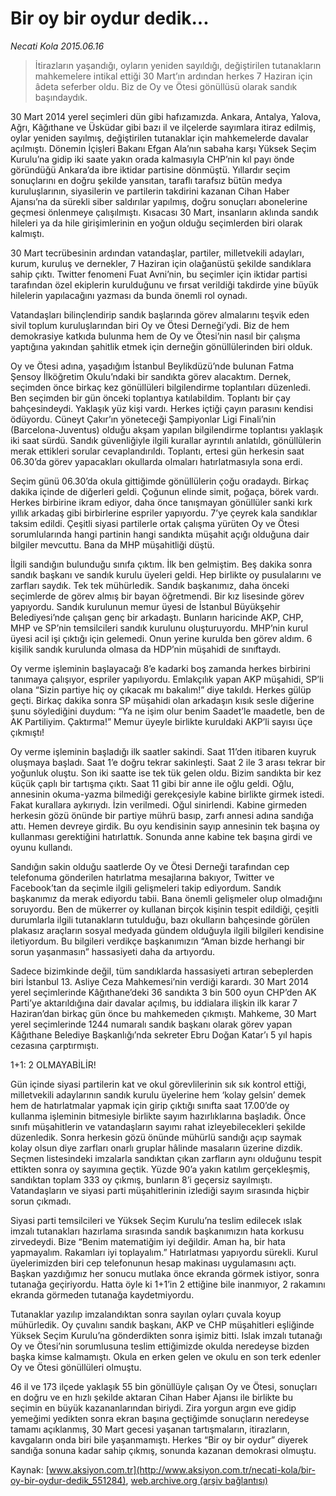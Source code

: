 # Bir oy bir oydur dedik...

*Necati Kola 2015.06.16*

<div class="pNewsDetailMainContent ctx_content" itemprop="articleBody">
 <blockquote>
  <p>
   İtirazların yaşandığı, oyların yeniden sayıldığı, değiştirilen tutanakların mahkemelere intikal ettiği 30 Mart’ın ardından herkes 7 Haziran için âdeta seferber oldu. Biz de Oy ve Ötesi gönüllüsü olarak sandık başındaydık.
  </p>
 </blockquote>
 <p>
  30 Mart 2014 yerel seçimleri dün gibi hafızamızda. Ankara, Antalya, Yalova, Ağrı, Kâğıthane ve Üsküdar gibi bazı il ve ilçelerde sayımlara itiraz edilmiş, oylar yeniden sayılmış, değiştirilen tutanaklar için mahkemelerde davalar açılmıştı. Dönemin İçişleri Bakanı Efgan Ala’nın sabaha karşı Yüksek Seçim Kurulu’na gidip iki saate yakın orada kalmasıyla CHP’nin kıl payı önde göründüğü Ankara’da ibre iktidar partisine dönmüştü. Yıllardır seçim sonuçlarını en doğru şekilde yansıtan, taraflı tarafsız bütün medya kuruluşlarının, siyasilerin ve partilerin takdirini kazanan Cihan Haber Ajansı’na da sürekli siber saldırılar yapılmış, doğru sonuçları abonelerine geçmesi önlenmeye çalışılmıştı. Kısacası 30 Mart, insanların aklında sandık hileleri ya da hile girişimlerinin en yoğun olduğu seçimlerden biri olarak kalmıştı.
 </p>
 <p>
  30 Mart tecrübesinin ardından vatandaşlar, partiler, milletvekili adayları, kurum, kuruluş ve dernekler, 7 Haziran için olağanüstü şekilde sandıklara sahip çıktı. Twitter fenomeni Fuat Avni’nin, bu seçimler için iktidar partisi tarafından özel ekiplerin kurulduğunu ve fırsat verildiği takdirde yine büyük hilelerin yapılacağını yazması da bunda önemli rol oynadı.
 </p>
 <p>
  Vatandaşları bilinçlendirip sandık başlarında görev almalarını teşvik eden sivil toplum kuruluşlarından biri Oy ve Ötesi Derneği’ydi. Biz de hem demokrasiye katkıda bulunma hem de Oy ve Ötesi’nin nasıl bir çalışma yaptığına yakından şahitlik etmek için derneğin gönüllülerinden biri olduk.
 </p>
 <p>
  Oy ve Ötesi adına, yaşadığım İstanbul Beylikdüzü’nde bulunan Fatma Şensoy İlköğretim Okulu’ndaki bir sandıkta görev alacaktım. Dernek, seçimden önce birkaç kez gönüllüleri bilgilendirme toplantıları düzenledi. Ben seçimden bir gün önceki toplantıya katılabildim. Toplantı bir çay bahçesindeydi. Yaklaşık yüz kişi vardı. Herkes içtiği çayın parasını kendisi ödüyordu. Cüneyt Çakır’ın yöneteceği Şampiyonlar Ligi Finali’nin (Barcelona-Juventus) olduğu akşam yapılan bilgilendirme toplantısı yaklaşık iki saat sürdü. Sandık güvenliğiyle ilgili kurallar ayrıntılı anlatıldı, gönüllülerin merak ettikleri sorular cevaplandırıldı. Toplantı, ertesi gün herkesin saat 06.30’da görev yapacakları okullarda olmaları hatırlatmasıyla sona erdi.
 </p>
 <p>
  Seçim günü 06.30’da okula gittiğimde gönüllülerin çoğu oradaydı. Birkaç dakika içinde de diğerleri geldi. Çoğunun elinde simit, poğaça, börek vardı. Herkes birbirine ikram ediyor, daha önce tanışmayan gönüllüler sanki kırk yıllık arkadaş gibi birbirlerine espriler yapıyordu. 7’ye çeyrek kala sandıklar taksim edildi. Çeşitli siyasi partilerle ortak çalışma yürüten Oy ve Ötesi sorumlularında hangi partinin hangi sandıkta müşahit açığı olduğuna dair bilgiler mevcuttu. Bana da MHP müşahitliği düştü.
 </p>
 <p>
  İlgili sandığın bulunduğu sınıfa çıktım. İlk ben gelmiştim. Beş dakika sonra sandık başkanı ve sandık kurulu üyeleri geldi. Hep birlikte oy pusulalarını ve zarfları saydık. Tek tek mühürledik. Sandık başkanımız, daha önceki seçimlerde de görev almış bir bayan öğretmendi. Bir kız lisesinde görev yapıyordu. Sandık kurulunun memur üyesi de İstanbul Büyükşehir Belediyesi’nde çalışan genç bir arkadaştı. Bunların haricinde AKP, CHP, MHP ve SP’nin temsilcileri sandık kurulunu oluşturuyordu. MHP’nin kurul üyesi acil işi çıktığı için gelemedi. Onun yerine kurulda ben görev aldım. 6 kişilik sandık kurulunda olmasa da HDP’nin müşahidi de sınıftaydı.
 </p>
 <p>
  Oy verme işleminin başlayacağı 8’e kadarki boş zamanda herkes birbirini tanımaya çalışıyor, espriler yapılıyordu. Emlakçılık yapan AKP müşahidi, SP’li olana “Sizin partiye hiç oy çıkacak mı bakalım!” diye takıldı. Herkes gülüp geçti. Birkaç dakika sonra SP müşahidi olan arkadaşın kısık sesle diğerine şunu söylediğini duydum: “Ya ne işim olur benim Saadet’le maadetle, ben de AK Partiliyim. Çaktırma!” Memur üyeyle birlikte kuruldaki AKP’li sayısı üçe çıkmıştı!
 </p>
 <p>
  Oy verme işleminin başladığı ilk saatler sakindi. Saat 11’den itibaren kuyruk oluşmaya başladı. Saat 1’e doğru tekrar sakinleşti. Saat 2 ile 3 arası tekrar bir yoğunluk oluştu. Son iki saatte ise tek tük gelen oldu. Bizim sandıkta bir kez küçük çaplı bir tartışma çıktı. Saat 11 gibi bir anne ile oğlu geldi. Oğlu, annesinin okuma-yazma bilmediği gerekçesiyle kabine birlikte girmek istedi. Fakat kurallara aykırıydı. İzin verilmedi. Oğul sinirlendi. Kabine girmeden herkesin gözü önünde bir partiye mührü basıp, zarfı annesi adına sandığa attı. Hemen devreye girdik. Bu oyu kendisinin sayıp annesinin tek başına oy kullanması gerektiğini hatırlattık. Sonunda anne kabine tek başına girdi ve oyunu kullandı.
 </p>
 <p>
  Sandığın sakin olduğu saatlerde Oy ve Ötesi Derneği tarafından cep telefonuma gönderilen hatırlatma mesajlarına bakıyor, Twitter ve Facebook’tan da seçimle ilgili gelişmeleri takip ediyordum. Sandık başkanımız da merak ediyordu tabii. Bana önemli gelişmeler olup olmadığını soruyordu. Ben de mükerrer oy kullanan birçok kişinin tespit edildiği, çeşitli durumlarla ilgili tutanakların tutulduğu, bazı okulların bahçesinde görülen plakasız araçların sosyal medyada gündem olduğuyla ilgili bilgileri kendisine iletiyordum. Bu bilgileri verdikçe başkanımızın “Aman bizde herhangi bir sorun yaşanmasın” hassasiyeti daha da artıyordu.
 </p>
 <p>
  Sadece bizimkinde değil, tüm sandıklarda hassasiyeti artıran sebeplerden biri İstanbul 13. Asliye Ceza Mahkemesi’nin verdiği karardı. 30 Mart 2014 yerel seçimlerinde Kâğıthane’deki 36 sandıkta 3 bin 500 oyun CHP’den AK Parti’ye aktarıldığına dair davalar açılmış, bu iddialara ilişkin ilk karar 7 Haziran’dan birkaç gün önce bu mahkemeden çıkmıştı. Mahkeme, 30 Mart yerel seçimlerinde 1244 numaralı sandık başkanı olarak görev yapan Kâğıthane Belediye Başkanlığı’nda sekreter Ebru Doğan Katar’ı 5 yıl hapis cezasına çarptırmıştı.
 </p>
 <p>
  1+1: 2 OLMAYABİLİR!
 </p>
 <p>
  Gün içinde siyasi partilerin kat ve okul görevlilerinin sık sık kontrol ettiği, milletvekili adaylarının sandık kurulu üyelerine hem ‘kolay gelsin’ demek hem de hatırlatmalar yapmak için girip çıktığı sınıfta saat 17.00’de oy kullanma işleminin bitmesiyle birlikte sayım hazırlıklarına başladık. Önce sınıfı müşahitlerin ve vatandaşların sayımı rahat izleyebilecekleri şekilde düzenledik. Sonra herkesin gözü önünde mühürlü sandığı açıp saymak kolay olsun diye zarfları onarlı gruplar hâlinde masaların üzerine dizdik. Seçmen listesindeki imzalarla sandıktan çıkan zarfların aynı olduğunu tespit ettikten sonra oy sayımına geçtik. Yüzde 90’a yakın katılım gerçekleşmiş, sandıktan toplam 333 oy çıkmış, bunların 8’i geçersiz sayılmıştı. Vatandaşların ve siyasi parti müşahitlerinin izlediği sayım sırasında hiçbir sorun çıkmadı.
 </p>
 <p>
  Siyasi parti temsilcileri ve Yüksek Seçim Kurulu’na teslim edilecek ıslak imzalı tutanakları hazırlama sırasında sandık başkanımızın hata korkusu zirvedeydi. Bize “Benim matematiğim iyi değildir. Aman ha, bir hata yapmayalım. Rakamları iyi toplayalım.” Hatırlatması yapıyordu sürekli. Kurul üyelerimizden biri cep telefonunun hesap makinası uygulamasını açtı. Başkan yazdığımız her sonucu mutlaka önce ekranda görmek istiyor, sonra tutanağa geçiriyordu. Hatta öyle ki 1+1’in 2 ettiğine bile inanmıyor, 2 rakamını ekranda görmeden tutanağa kaydetmiyordu.
 </p>
 <p>
  Tutanaklar yazılıp imzalandıktan sonra sayılan oyları çuvala koyup mühürledik. Oy çuvalını sandık başkanı, AKP ve CHP müşahitleri eşliğinde Yüksek Seçim Kurulu’na gönderdikten sonra işimiz bitti. Islak imzalı tutanağı Oy ve Ötesi’nin sorumlusuna teslim ettiğimizde okulda neredeyse bizden başka kimse kalmamıştı. Okula en erken gelen ve okulu en son terk edenler Oy ve Ötesi gönüllüleri olmuştu.
 </p>
 <p>
  46 il ve 173 ilçede yaklaşık 55 bin gönüllüyle çalışan Oy ve Ötesi, sonuçları en doğru ve en hızlı şekilde aktaran Cihan Haber Ajansı ile birlikte bu seçimin en büyük kazananlarından biriydi. Zira yorgun argın eve gidip yemeğimi yedikten sonra ekran başına geçtiğimde sonuçların neredeyse tamamı açıklanmış, 30 Mart gecesi yaşanan tartışmaların, itirazların, kavgaların onda biri bile yaşanmamıştı. Herkes “Bir oy bir oydur” diyerek sandığa sonuna kadar sahip çıkmış, sonunda kazanan demokrasi olmuştu.
 </p>
</div>


Kaynak: [www.aksiyon.com.tr](http://www.aksiyon.com.tr/necati-kola/bir-oy-bir-oydur-dedik_551284), [web.archive.org (arşiv bağlantısı)](http://web.archive.org/web/20151223151945/http://www.aksiyon.com.tr/necati-kola/bir-oy-bir-oydur-dedik_551284)
